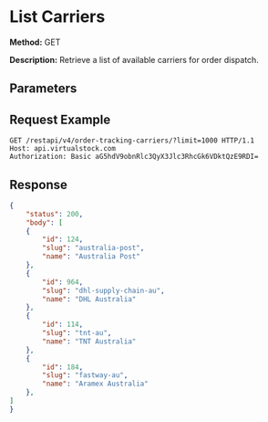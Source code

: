 # List Carriers
**Method:** GET

**Description:** Retrieve a list of available carriers for order dispatch.

## Parameters
<!-- Add parameters here -->

## Request Example
```http
GET /restapi/v4/order-tracking-carriers/?limit=1000 HTTP/1.1
Host: api.virtualstock.com
Authorization: Basic aG5hdV9obnRlc3QyX3Jlc3RhcGk6VDktQzE9RDI=
```

## Response
```json
{
    "status": 200,
    "body": [
    {
        "id": 124,
        "slug": "australia-post",
        "name": "Australia Post"
    },
    {
        "id": 964,
        "slug": "dhl-supply-chain-au",
        "name": "DHL Australia"
    },
    {
        "id": 114,
        "slug": "tnt-au",
        "name": "TNT Australia"
    },
    {
        "id": 184,
        "slug": "fastway-au",
        "name": "Aramex Australia"
    },
]
}
```
